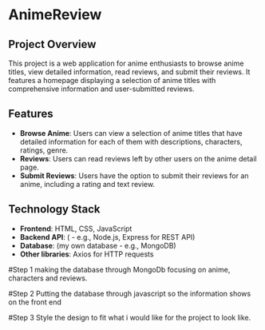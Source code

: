# AnimeReview

## Project Overview

This project is a web application for anime enthusiasts to browse anime titles, view detailed information, read reviews, and submit their reviews. It features a homepage displaying a selection of anime titles with comprehensive information and user-submitted reviews.

## Features

- **Browse Anime**: Users can view a selection of anime titles that have detailed information for each of them with descriptions, characters, ratings, genre. 
- **Reviews**: Users can read reviews left by other users on the anime detail page.
- **Submit Reviews**: Users have the option to submit their reviews for an anime, including a rating and text review.

## Technology Stack

- **Frontend**: HTML, CSS, JavaScript
- **Backend API**: ( - e.g., Node.js, Express for REST API)
- **Database**: (my own database - e.g., MongoDB)
- **Other libraries**: Axios for HTTP requests

#Step 1
 making the database through MongoDb focusing on anime, characters and reviews.

 #Step 2
 Putting the database through javascript so the information shows on the front end

 #Step 3 
 Style the design to fit what i would like for the project to look like.
